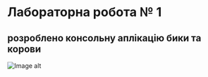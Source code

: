 # Лабораторна робота № 1
## розроблено консольну аплікацію бики та корови

![Image alt](https://github.com/baranovskyioleksandr/kpp-lab-1/raw/master/photo.png)
